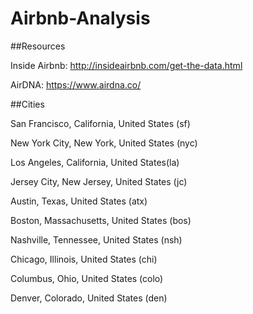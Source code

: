 # Airbnb-Analysis

##Resources

Inside Airbnb: http://insideairbnb.com/get-the-data.html

AirDNA: https://www.airdna.co/


##Cities

San Francisco, California, United States (sf)

New York City, New York, United States (nyc)

Los Angeles, California, United States(la)

Jersey City, New Jersey, United States (jc)

Austin, Texas, United States (atx)

Boston, Massachusetts, United States (bos)

Nashville, Tennessee, United States (nsh)

Chicago, Illinois, United States (chi)

Columbus, Ohio, United States (colo)

Denver, Colorado, United States (den)
